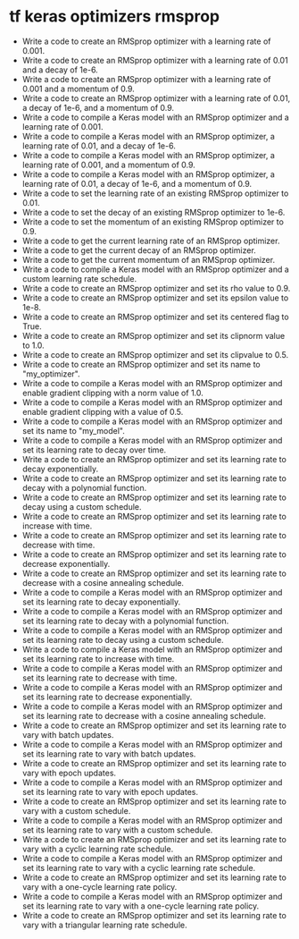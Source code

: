 # tf keras optimizers rmsprop

- Write a code to create an RMSprop optimizer with a learning rate of 0.001.
- Write a code to create an RMSprop optimizer with a learning rate of 0.01 and a decay of 1e-6.
- Write a code to create an RMSprop optimizer with a learning rate of 0.001 and a momentum of 0.9.
- Write a code to create an RMSprop optimizer with a learning rate of 0.01, a decay of 1e-6, and a momentum of 0.9.
- Write a code to compile a Keras model with an RMSprop optimizer and a learning rate of 0.001.
- Write a code to compile a Keras model with an RMSprop optimizer, a learning rate of 0.01, and a decay of 1e-6.
- Write a code to compile a Keras model with an RMSprop optimizer, a learning rate of 0.001, and a momentum of 0.9.
- Write a code to compile a Keras model with an RMSprop optimizer, a learning rate of 0.01, a decay of 1e-6, and a momentum of 0.9.
- Write a code to set the learning rate of an existing RMSprop optimizer to 0.01.
- Write a code to set the decay of an existing RMSprop optimizer to 1e-6.
- Write a code to set the momentum of an existing RMSprop optimizer to 0.9.
- Write a code to get the current learning rate of an RMSprop optimizer.
- Write a code to get the current decay of an RMSprop optimizer.
- Write a code to get the current momentum of an RMSprop optimizer.
- Write a code to compile a Keras model with an RMSprop optimizer and a custom learning rate schedule.
- Write a code to create an RMSprop optimizer and set its rho value to 0.9.
- Write a code to create an RMSprop optimizer and set its epsilon value to 1e-8.
- Write a code to create an RMSprop optimizer and set its centered flag to True.
- Write a code to create an RMSprop optimizer and set its clipnorm value to 1.0.
- Write a code to create an RMSprop optimizer and set its clipvalue to 0.5.
- Write a code to create an RMSprop optimizer and set its name to "my_optimizer".
- Write a code to compile a Keras model with an RMSprop optimizer and enable gradient clipping with a norm value of 1.0.
- Write a code to compile a Keras model with an RMSprop optimizer and enable gradient clipping with a value of 0.5.
- Write a code to compile a Keras model with an RMSprop optimizer and set its name to "my_model".
- Write a code to compile a Keras model with an RMSprop optimizer and set its learning rate to decay over time.
- Write a code to create an RMSprop optimizer and set its learning rate to decay exponentially.
- Write a code to create an RMSprop optimizer and set its learning rate to decay with a polynomial function.
- Write a code to create an RMSprop optimizer and set its learning rate to decay using a custom schedule.
- Write a code to create an RMSprop optimizer and set its learning rate to increase with time.
- Write a code to create an RMSprop optimizer and set its learning rate to decrease with time.
- Write a code to create an RMSprop optimizer and set its learning rate to decrease exponentially.
- Write a code to create an RMSprop optimizer and set its learning rate to decrease with a cosine annealing schedule.
- Write a code to compile a Keras model with an RMSprop optimizer and set its learning rate to decay exponentially.
- Write a code to compile a Keras model with an RMSprop optimizer and set its learning rate to decay with a polynomial function.
- Write a code to compile a Keras model with an RMSprop optimizer and set its learning rate to decay using a custom schedule.
- Write a code to compile a Keras model with an RMSprop optimizer and set its learning rate to increase with time.
- Write a code to compile a Keras model with an RMSprop optimizer and set its learning rate to decrease with time.
- Write a code to compile a Keras model with an RMSprop optimizer and set its learning rate to decrease exponentially.
- Write a code to compile a Keras model with an RMSprop optimizer and set its learning rate to decrease with a cosine annealing schedule.
- Write a code to create an RMSprop optimizer and set its learning rate to vary with batch updates.
- Write a code to compile a Keras model with an RMSprop optimizer and set its learning rate to vary with batch updates.
- Write a code to create an RMSprop optimizer and set its learning rate to vary with epoch updates.
- Write a code to compile a Keras model with an RMSprop optimizer and set its learning rate to vary with epoch updates.
- Write a code to create an RMSprop optimizer and set its learning rate to vary with a custom schedule.
- Write a code to compile a Keras model with an RMSprop optimizer and set its learning rate to vary with a custom schedule.
- Write a code to create an RMSprop optimizer and set its learning rate to vary with a cyclic learning rate schedule.
- Write a code to compile a Keras model with an RMSprop optimizer and set its learning rate to vary with a cyclic learning rate schedule.
- Write a code to create an RMSprop optimizer and set its learning rate to vary with a one-cycle learning rate policy.
- Write a code to compile a Keras model with an RMSprop optimizer and set its learning rate to vary with a one-cycle learning rate policy.
- Write a code to create an RMSprop optimizer and set its learning rate to vary with a triangular learning rate schedule.